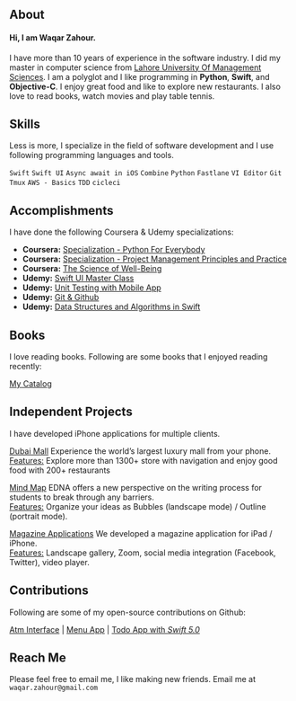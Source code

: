 ## About
#### Hi, I am Waqar Zahour.

I have more than 10 years of experience in the software industry. I did my master in computer science from [Lahore University Of Management Sciences](https://lums.edu.pk/). I am a polyglot and I like programming in **Python**,  **Swift**, and **Objective-C**. I enjoy great food and like to explore new restaurants. I also love to read books, watch movies and play table tennis.

## Skills
Less is more, I specialize in the field of software development and I use following programming languages and tools.

`Swift` `Swift UI` `Async await in iOS` `Combine` `Python` `Fastlane` `VI Editor` `Git` `Tmux` `AWS - Basics` `TDD` `cicleci`

## Accomplishments
I have done the following Coursera & Udemy specializations:

-  **Coursera:** [Specialization - Python For Everybody](https://www.coursera.org/account/accomplishments/specialization/3ZBEFD44Z87F)
-  **Coursera:** [Specialization - Project Management Principles and Practice](https://www.coursera.org/account/accomplishments/specialization/W2DZA278KPMA)
-  **Coursera:** [The Science of Well-Being](https://www.coursera.org/account/accomplishments/records/B8DQS6SBBH23)
-  **Udemy:** [Swift UI Master Class](https://udemy-certificate.s3.amazonaws.com/pdf/UC-3f72ea72-b921-4c84-ad6b-33ebc8debec8.pdf)
-  **Udemy:** [Unit Testing with Mobile App](https://udemy-certificate.s3.amazonaws.com/pdf/UC-e846813c-3626-4960-8849-c6640c0c59c3.pdf)
-  **Udemy:** [Git & Github](https://udemy-certificate.s3.amazonaws.com/pdf/UC-33894480-bccb-4b13-b813-fa175c70df31.pdf)
-  **Udemy:** [Data Structures and Algorithms in Swift](https://udemy-certificate.s3.amazonaws.com/pdf/UC-cd7c263b-4c65-47d4-acdc-f7ef6bb56002.pdf)

## Books
I love reading books. Following are some books that I enjoyed reading recently:

[My Catalog](https://waqarzahour.notion.site/waqarzahour/Book-Gallery-553e843cbf3347a8b435396a6865a7c7)

## Independent Projects 
I have developed iPhone applications for multiple clients.

[Dubai Mall](https://apps.apple.com/ca/app/the-dubai-mall/id430795858)
Experience the world’s largest luxury mall from your phone.<br />
<ins>Features:</ins> Explore more than 1300+ store with navigation and enjoy good food with 200+ restaurants

[Mind Map](http://itunes.apple.com/us/app/edna/id513187357?mt=8)
EDNA offers a new perspective on the writing process for students to break through any barriers.<br />
<ins>Features:</ins> Organize your ideas as Bubbles (landscape mode) / Outline (portrait mode).

[Magazine Applications](http://www.otheredition.com/)
We developed a magazine application for iPad / iPhone.<br />
<ins>Features:</ins> Landscape gallery, Zoom, social media integration (Facebook, Twitter), video player.

## Contributions
Following are some of my open-source contributions on Github:

[Atm Interface](https://github.com/WaqarZahour/Atm-Machine) | [Menu App](https://github.com/WaqarZahour/MenuApp) | [Todo App with *Swift 5.0*](https://github.com/WaqarZahour/ToDo-App)

## Reach Me	
Please feel free to email me, I like making new friends. Email me at `waqar.zahour@gmail.com`
